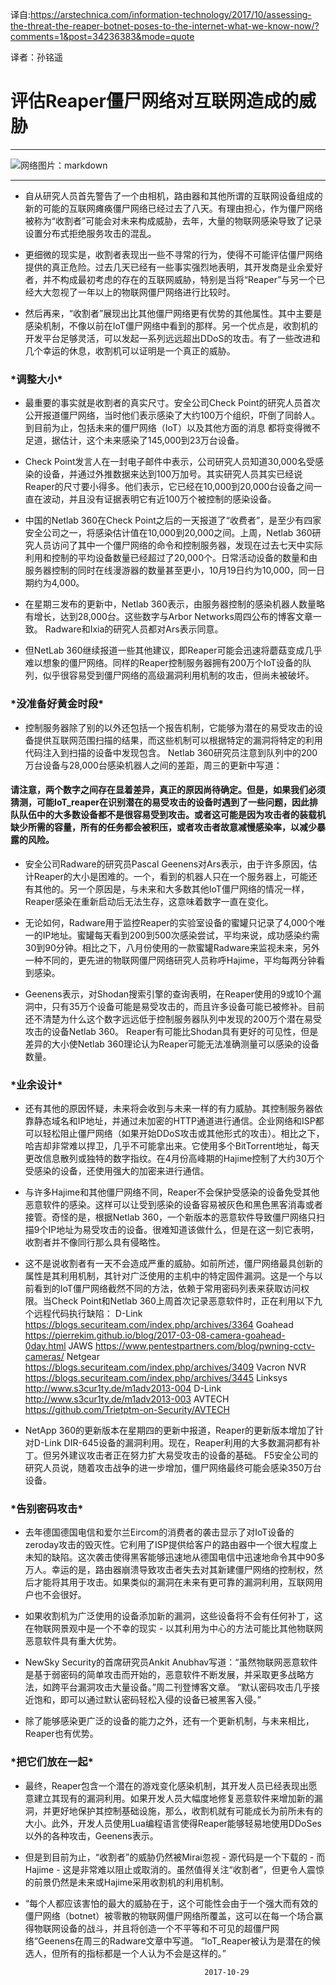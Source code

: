 译自:https://arstechnica.com/information-technology/2017/10/assessing-the-threat-the-reaper-botnet-poses-to-the-internet-what-we-know-now/?comments=1&post=34236383&mode=quote

译者：孙铭遥

# 评估Reaper僵尸网络对互联网造成的威胁

---

![网络图片：markdown](https://cdn.arstechnica.net/wp-content/uploads/2017/10/reaper.jpg)

----

*  自从研究人员首先警告了一个由相机，路由器和其他所谓的互联网设备组成的新的可能的互联网瘫痪僵尸网络已经过去了八天。有理由担心，作为僵尸网络被称为“收割者”可能会对未来构成威胁，去年，大量的物联网感染导致了记录设置分布式拒绝服务攻击的混乱。

*  更细微的现实是，收割者表现出一些不寻常的行为，使得不可能评估僵尸网络提供的真正危险。过去几天已经有一些事实强烈地表明，其开发商是业余爱好者，并不构成最初考虑的存在的互联网威胁，特别是当将“Reaper”与另一个已经大大忽视了一年以上的物联网僵尸网络进行比较时。

*  然后再来，“收割者”展现出比其他僵尸网络更有优势的其他属性。其中主要是感染机制，不像以前在IoT僵尸网络中看到的那样。另一个优点是，收割机的开发平台足够灵活，可以发起一系列远远超出DDoS的攻击。有了一些改进和几个幸运的休息，收割机可以证明是一个真正的威胁。

###  \*调整大小\*

*  最重要的事实就是收割者的真实尺寸。安全公司Check Point的研究人员首次公开报道僵尸网络，当时他们表示感染了大约100万个组织，吓倒了同龄人。到目前为止，包括未来的僵尸网络（IoT）以及其他方面的消息
都将变得微不足道，据估计，这个未来感染了145,000到23万台设备。

*  Check Point发言人在一封电子邮件中表示，公司研究人员知道30,000名受感染的设备，并通过外推数据来达到100万加号。其实研究人员其实已经说Reaper的尺寸要小得多。他们表示，它已经在10,000到20,000台设备之间一直在波动，并且没有证据表明它有近100万个被控制的感染设备。

*  中国的Netlab 360在Check Point之后的一天报道了“收费者”，是至少有四家安全公司之一，将感染估计值在10,000到20,000之间。上周，Netlab 360研究人员访问了其中一个僵尸网络的命令和控制服务器，发现在过去七天中实际利用和控制的平均设备数量已经超过了20,000个。日常活动设备的数量和由服务器控制的同时在线漫游器的数量甚至更小，10月19日约为10,000，同一日期约为4,000。

*  在星期三发布的更新中，Netlab 360表示，由服务器控制的感染机器人数量略有增长，达到28,000台。这些数字与Arbor Networks周四公布的博客文章一致。 Radware和Ixia的研究人员都对Ars表示同意。

*  但NetLab 360继续报道一些其他建议，即Reaper可能会迅速将蘑菇变成几乎难以想象的僵尸网络。同样的Reaper控制服务器拥有200万个IoT设备的队列，似乎很容易受到僵尸网络的高级漏洞利用机制的攻击，但尚未被破坏。

### \*没准备好黄金时段\*

*  控制服务器除了别的以外还包括一个报告机制，它能够为潜在的易受攻击的设备提供互联网范围扫描的结果，而这些机制可以根据特定的漏洞将特定的利用代码注入到扫描的设备中发现包含。 Netlab 360研究员注意到队列中的200万台设备与28,000台感染机器人之间的差距，周三的更新中写道：
#### 请注意，两个数字之间存在显着差异，真正的原因尚待确定。但是，如果我们必须猜测，可能IoT_reaper在识别潜在的易受攻击的设备时遇到了一些问题，因此排队队伍中的大多数设备都不是很容易受到攻击。或者这可能是因为攻击者的装载机缺少所需的容量，所有的任务都会被积压，或者攻击者故意减慢感染率，以减少暴露的风险。


*  安全公司Radware的研究员Pascal Geenens对Ars表示，由于许多原因，估计Reaper的大小是困难的。一个，看到的机器人只在一个服务器上，可能还有其他的。另一个原因是，与未来和大多数其他IoT僵尸网络的情况一样，Reaper感染在重新启动后无法生存，这意味着数字一直在变化。

*  无论如何，Radware用于监控Reaper的实验室设备的蜜罐只记录了4,000个唯一的IP地址。蜜罐每天看到200到500次感染尝试，平均来说，成功感染约需30到90分钟。相比之下，八月份使用的一款蜜罐Radware来监视未来，另外一种不同的，更先进的物联网僵尸网络研究人员称呼Hajime，平均每两分钟看到感染。

*  Geenens表示，对Shodan搜索引擎的查询表明，在Reaper使用的9或10个漏洞中，只有35万个设备可能是易受攻击的，而且许多设备可能已被修补。目前还不清楚为什么这个数字远远低于控制服务器队列中发现的200万个潜在易受攻击的设备Netlab 360。 Reaper有可能比Shodan具有更好的可见性，但是差异的大小使Netlab 360理论认为Reaper可能无法准确测量可以感染的设备数量。

###  \*业余设计\*

*  还有其他的原因怀疑，未来将会收到与未来一样的有力威胁。其控制服务器依靠静态域名和IP地址，并通过未加密的HTTP通道进行通信。企业网络和ISP都可以轻松阻止僵尸网络（如果开始DDoS攻击或其他形式的攻击）。相比之下，哈吉却非常难以捍卫，几乎不可能拿出来。它使用多个BitTorrent地址，每天更改信息散列或独特的数字指纹。在4月份高峰期的Hajime控制了大约30万个受感染的设备，还使用强大的加密来进行通信。

*  与许多Hajime和其他僵尸网络不同，Reaper不会保护受感染的设备免受其他恶意软件的感染。这样可以让受到感染的设备容易被灰色和黑色黑客消毒或者接管。奇怪的是，根据Netlab 360，一个新版本的恶意软件导致僵尸网络只扫描9个IP地址为易受攻击的设备。很难知道该做什么，但是在这一刻它表明，收割者并不像同行那么具有侵略性。

*  这不是说收割者有一天不会造成严重的威胁。如前所述，僵尸网络最具创新的属性是其利用机制，其针对广泛使用的主机中的特定固件漏洞。这是一个与以前看到的IoT僵尸网络截然不同的方法，依赖于常用密码列表来获取访问权限。当Check Point和Netlab 360上周首次记录恶意软件时，正在利用以下九个远程代码执行缺陷：
        D-Link https://blogs.securiteam.com/index.php/archives/3364
        Goahead https://pierrekim.github.io/blog/2017-03-08-camera-goahead-0day.html
        JAWS https://www.pentestpartners.com/blog/pwning-cctv-cameras/
        Netgear https://blogs.securiteam.com/index.php/archives/3409
        Vacron NVR https://blogs.securiteam.com/index.php/archives/3445
        Linksys http://www.s3cur1ty.de/m1adv2013-004
        D-Link http://www.s3cur1ty.de/m1adv2013-003
        AVTECH https://github.com/Trietptm-on-Security/AVTECH

*  NetApp 360的更新版本在星期四的更新中报道，Reaper的更新版本增加了针对D-Link DIR-645设备的漏洞利用。现在，Reaper利用的大多数漏洞都有补丁。但另外建议攻击者正在努力扩大易受攻击的设备的基础。 F5安全公司的研究人员说，随着攻击战争的进一步增加，僵尸网络最终可能会感染350万台设备。

### \*告别密码攻击\*

*    去年德国德国电信和爱尔兰Eircom的消费者的袭击显示了对IoT设备的zeroday攻击的毁灭性。它利用了ISP提供给客户的路由器中一个很大程度上未知的缺陷。这次袭击使得黑客能够迅速地从德国电信中迅速地命令其中90多万人。幸运的是，路由器崩溃导致攻击者失去对其新建僵尸网络的控制权，然后才能将其用于攻击。如果类似的漏洞在未来有更可靠的漏洞利用，互联网用户也不会很好。

*  如果收割机为广泛使用的设备添加新的漏洞，这些设备将不会有任何补丁，这在物联网景观中是一个不幸的现实 - 以其利用为中心的方法可能比其他物联网恶意软件具有重大优势。

*  NewSky Security的首席研究员Ankit Anubhav写道：“虽然物联网恶意软件是基于弱密码的简单攻击而开始的，恶意软件不断发展，并采取更多战略方法，如跨平台漏洞攻击大量设备。”周二刊登博客文章。 “默认密码攻击几乎接近饱和，即可以通过默认密码轻松入侵的设备已被黑客入侵。”

*  除了能够感染更广泛的设备的能力之外，还有一个更新机制，与未来相比，Reaper也有优势。

### \*把它们放在一起\*

*  最终，Reaper包含一个潜在的游戏变化感染机制，其开发人员已经表现出愿意建立其现有的漏洞利用。如果开发人员大幅度地修复恶意软件来增加新的漏洞，并更好地保护其控制基础设施，那么，收割机就有可能成长为前所未有的大小。此外，开发人员使用Lua编程语言使得Reaper能够轻易地使用DDoSes以外的各种攻击，Geenens表示。

*  但是到目前为止，“收割者”的威胁仍然被Mirai忽视 - 源代码是一个下载的 - 而Hajime  - 这是非常难以阻止或取消的。虽然值得关注“收割者”，但更令人震惊的前景仍然是未来或Hajime采用收割机的利用机制。

*  “每个人都应该害怕的最大的威胁在于，这个可能性会由于一个强大而有效的僵尸网络（botnet）被零散的物联网僵尸网络所覆盖，这可以在每一个场合赢得物联网设备的战斗，并且将创造一​​个不平等和不可见的超僵尸网络“Geenens在周三的Radware文章中写道。 “IoT_Reaper被认为是潜在的候选人，但所有的指标都是一个人认为不会是这样的。”

                                               2017-10-29
